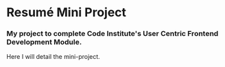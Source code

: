 # Resumé Mini Project 
### My project to complete Code Institute's User Centric Frontend Development Module.

Here I will detail the mini-project.